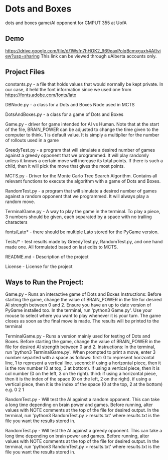 # Dots and Boxes

dots and boxes game/AI opponent for CMPUT 355 at UofA

## Demo
https://drive.google.com/file/d/1Wsfn7hHOK2_969eaxPolqBcmxguxh4Af/view?usp=sharing
This link can be viewed through uAlberta accounts only.

## Project Files

constants.py - a file that holds values that would normally be kept private.
In our case, it held the font information since we used one from
https://fonts.adobe.com/fonts/lato

DBNode.py - a class for a Dots and Boxes Node used in MCTS

DotsAndBoxes.py - a class for a game of Dots and Boxes

Game.py - driver for game intended for AI vs Human.
Note that at the start of the file, BRAIN_POWER can be adjusted to change
the time given to the computer to think. 1 is default value. It is simply
a multiplier for the number of rollouts used in a game

GreedyTest.py - a program that will simulate a desired number of games
against a greedy opponent that we programmed. It will play randomly
unless it knows a certain move will increase its total points. If there
is such a child, then it will pick the move that gives the most points.

MCTS.py - Driver for the Monte Carlo Tree Search Algorithm. Contains all
relevant functions to execute the algorithm with a game of Dots and Boxes.

RandomTest.py - a program that will simulate a desired number of games against a
random opponent that we programmed. It will always play a random move.

TerminalGame.py - A way to play the game in the terminal. To play a piece,
3 numbers should be given, each separated by a space with no trailing characters

fonts/Lato\* - there should be multiple Lato stored for the PyGame version.

Tests/\* - test results made by GreedyTest.py, RandomTest.py, and one hand made one. All formulated based on
last edits to MCTS.

README.md - Description of the project

License - License for the project

## Ways to Run the Project:

Game.py - Runs an interactive game of Dots and Boxes
Instructions: Before starting the game, change the value of
BRAIN_POWER in the file for desired AI strength between 0 and 2.
Ensure you have an up to date version of PyGame installed too.
In the terminal, run 'python3 Game.py'. Use your mouse to
select where you want to play whenever it is your turn.
The game closes as soon as the final move is made.
The results will be printed to the terminal

TerminalGame.py - Runs a version mainly used for testing of Dots and Boxes.
Before starting the game, change the value of
BRAIN_POWER in the file for desired AI strength between 0 and 2.
Instructions: In the terminal, run 'python3 TerminalGame.py'. When
prompted to print a move, enter 3 number separted with a space as follows:
first: 0 to represent horizontal line, 1 to represent a vertical line.
second: if using a horizontal piece, then it is the row number (0 at top, 3 at bottom).
if using a vertical piece, then it is col number (0 on the left, 3 on the right).
third: if using a horizontal piece, then it is the index of the space
(0 on the left, 2 on the right).
if using a vertical piece, then it is the index of the space (0 at the
top, 2 at the bottom)
e.g. 0 2 1

RandomTest.py - Will test the AI against a random opponent.
This can take a long time depending on brain power and games.
Before running, alter values with NOTE comments at
the top of the file for desired output.
In the terminal, run 'python3 RandomTest.py > results.txt' where
results.txt is the file you want the results stored in.

RandomTest.py - Will test the AI against a greedy opponent.
This can take a long time depending on brain power and games.
Before running, alter values with NOTE comments at
the top of the file for desired output.
In the terminal, run 'python3 RandomTest.py > results.txt' where
results.txt is the file you want the results stored in.
